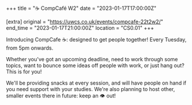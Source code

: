 +++
title = "☕ CompCafé W2"
date = "2023-01-17T17:00:00Z"

[extra]
original = "https://uwcs.co.uk/events/compcafe-22t2w2/"    
end_time = "2023-01-17T21:00:00Z"
location = "CS0.01"
+++

Introducing CompCafe ☕: designed to get people together! Every Tuesday, from 5pm onwards.

Whether you've got an upcoming deadline, need to work through some topics, want to bounce some ideas off people with work, or just hang out? This is for you!

We'll be providing snacks at every session, and will have people on hand if you need support with your studies. We're also planning to host other, smaller events there in future: keep an 👁️ out!
